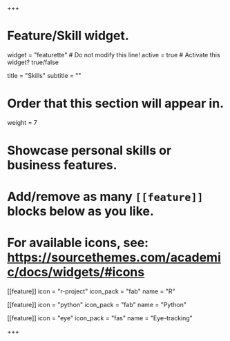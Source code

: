 +++
# Feature/Skill widget.
widget = "featurette"  # Do not modify this line!
active = true  # Activate this widget? true/false

title = "Skills"
subtitle = ""

# Order that this section will appear in.
weight = 7

# Showcase personal skills or business features.
# 
# Add/remove as many `[[feature]]` blocks below as you like.
# 
# For available icons, see: https://sourcethemes.com/academic/docs/widgets/#icons

[[feature]]
  icon = "r-project"
  icon_pack = "fab"
  name = "R"
  
[[feature]]
  icon = "python"
  icon_pack = "fab"
  name = "Python"  
  
[[feature]]
  icon = "eye"
  icon_pack = "fas"
  name = "Eye-tracking"



+++
